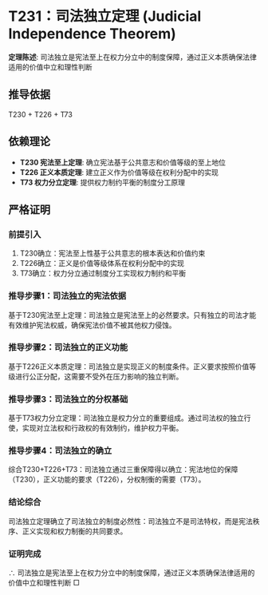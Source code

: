 # T231：司法独立定理 (Judicial Independence Theorem)

**定理陈述**: 司法独立是宪法至上在权力分立中的制度保障，通过正义本质确保法律适用的价值中立和理性判断

## 推导依据
T230 + T226 + T73

## 依赖理论
- **T230 宪法至上定理**: 确立宪法基于公共意志和价值等级的至上地位
- **T226 正义本质定理**: 建立正义作为价值等级在权利分配中的实现
- **T73 权力分立定理**: 提供权力制约平衡的制度分工原理

## 严格证明

### 前提引入
1. T230确立：宪法至上性基于公共意志的根本表达和价值约束
2. T226确立：正义是价值等级体系在权利分配中的实现
3. T73确立：权力分立通过制度分工实现权力制约和平衡

### 推导步骤1：司法独立的宪法依据
基于T230宪法至上定理：司法独立是宪法至上的必然要求。只有独立的司法才能有效维护宪法权威，确保宪法价值不被其他权力侵蚀。

### 推导步骤2：司法独立的正义功能
基于T226正义本质定理：司法独立是实现正义的制度条件。正义要求按照价值等级进行公正分配，这需要不受外在压力影响的独立判断。

### 推导步骤3：司法独立的分权基础
基于T73权力分立定理：司法独立是权力分立的重要组成。通过司法权的独立行使，实现对立法权和行政权的有效制约，维护权力平衡。

### 推导步骤4：司法独立的确立
综合T230+T226+T73：司法独立通过三重保障得以确立：宪法地位的保障（T230），正义功能的要求（T226），分权制衡的需要（T73）。

### 结论综合
司法独立定理确立了司法独立的制度必然性：司法独立不是司法特权，而是宪法秩序、正义实现和权力制衡的共同要求。

### 证明完成
∴ 司法独立是宪法至上在权力分立中的制度保障，通过正义本质确保法律适用的价值中立和理性判断 □